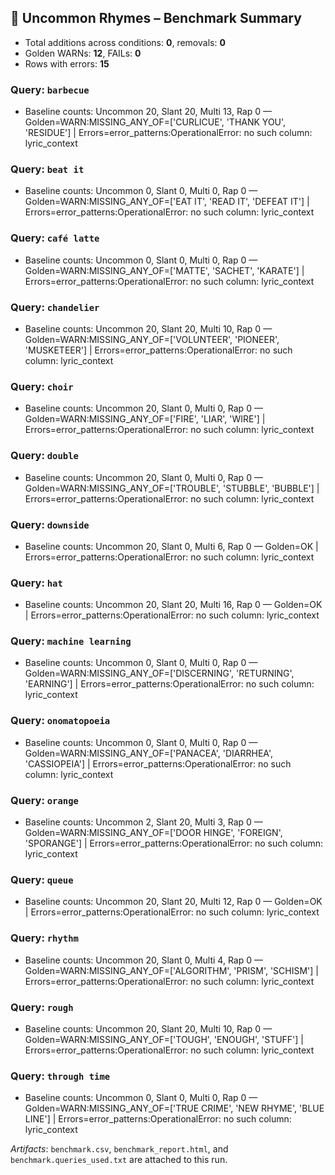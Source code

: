 ## 🔎 Uncommon Rhymes – Benchmark Summary

- Total additions across conditions: **0**, removals: **0**
- Golden WARNs: **12**, FAILs: **0**
- Rows with errors: **15**
### Query: `barbecue`
- Baseline counts: Uncommon 20, Slant 20, Multi 13, Rap 0 — Golden=WARN:MISSING_ANY_OF=['CURLICUE', 'THANK YOU', 'RESIDUE'] | Errors=error_patterns:OperationalError: no such column: lyric_context

### Query: `beat it`
- Baseline counts: Uncommon 0, Slant 0, Multi 0, Rap 0 — Golden=WARN:MISSING_ANY_OF=['EAT IT', 'READ IT', 'DEFEAT IT'] | Errors=error_patterns:OperationalError: no such column: lyric_context

### Query: `café latte`
- Baseline counts: Uncommon 0, Slant 0, Multi 0, Rap 0 — Golden=WARN:MISSING_ANY_OF=['MATTE', 'SACHET', 'KARATE'] | Errors=error_patterns:OperationalError: no such column: lyric_context

### Query: `chandelier`
- Baseline counts: Uncommon 20, Slant 20, Multi 10, Rap 0 — Golden=WARN:MISSING_ANY_OF=['VOLUNTEER', 'PIONEER', 'MUSKETEER'] | Errors=error_patterns:OperationalError: no such column: lyric_context

### Query: `choir`
- Baseline counts: Uncommon 20, Slant 0, Multi 0, Rap 0 — Golden=WARN:MISSING_ANY_OF=['FIRE', 'LIAR', 'WIRE'] | Errors=error_patterns:OperationalError: no such column: lyric_context

### Query: `double`
- Baseline counts: Uncommon 20, Slant 0, Multi 0, Rap 0 — Golden=WARN:MISSING_ANY_OF=['TROUBLE', 'STUBBLE', 'BUBBLE'] | Errors=error_patterns:OperationalError: no such column: lyric_context

### Query: `downside`
- Baseline counts: Uncommon 20, Slant 0, Multi 6, Rap 0 — Golden=OK | Errors=error_patterns:OperationalError: no such column: lyric_context

### Query: `hat`
- Baseline counts: Uncommon 20, Slant 20, Multi 16, Rap 0 — Golden=OK | Errors=error_patterns:OperationalError: no such column: lyric_context

### Query: `machine learning`
- Baseline counts: Uncommon 0, Slant 0, Multi 0, Rap 0 — Golden=WARN:MISSING_ANY_OF=['DISCERNING', 'RETURNING', 'EARNING'] | Errors=error_patterns:OperationalError: no such column: lyric_context

### Query: `onomatopoeia`
- Baseline counts: Uncommon 0, Slant 0, Multi 0, Rap 0 — Golden=WARN:MISSING_ANY_OF=['PANACEA', 'DIARRHEA', 'CASSIOPEIA'] | Errors=error_patterns:OperationalError: no such column: lyric_context

### Query: `orange`
- Baseline counts: Uncommon 2, Slant 20, Multi 3, Rap 0 — Golden=WARN:MISSING_ANY_OF=['DOOR HINGE', 'FOREIGN', 'SPORANGE'] | Errors=error_patterns:OperationalError: no such column: lyric_context

### Query: `queue`
- Baseline counts: Uncommon 20, Slant 20, Multi 12, Rap 0 — Golden=OK | Errors=error_patterns:OperationalError: no such column: lyric_context

### Query: `rhythm`
- Baseline counts: Uncommon 20, Slant 0, Multi 4, Rap 0 — Golden=WARN:MISSING_ANY_OF=['ALGORITHM', 'PRISM', 'SCHISM'] | Errors=error_patterns:OperationalError: no such column: lyric_context

### Query: `rough`
- Baseline counts: Uncommon 20, Slant 20, Multi 10, Rap 0 — Golden=WARN:MISSING_ANY_OF=['TOUGH', 'ENOUGH', 'STUFF'] | Errors=error_patterns:OperationalError: no such column: lyric_context

### Query: `through time`
- Baseline counts: Uncommon 0, Slant 0, Multi 0, Rap 0 — Golden=WARN:MISSING_ANY_OF=['TRUE CRIME', 'NEW RHYME', 'BLUE LINE'] | Errors=error_patterns:OperationalError: no such column: lyric_context


_Artifacts_: `benchmark.csv`, `benchmark_report.html`, and `benchmark.queries_used.txt` are attached to this run.
